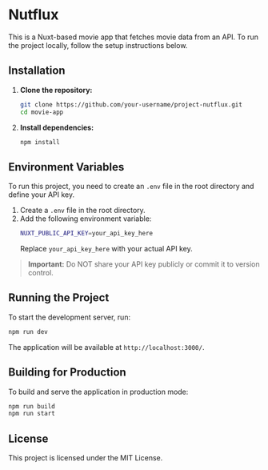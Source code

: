 # Nutflux

This is a Nuxt-based movie app that fetches movie data from an API. To run the project locally, follow the setup instructions below.

## Installation

1. **Clone the repository:**

   ```sh
   git clone https://github.com/your-username/project-nutflux.git
   cd movie-app
   ```

2. **Install dependencies:**
   ```sh
   npm install
   ```

## Environment Variables

To run this project, you need to create an `.env` file in the root directory and define your API key.

1. Create a `.env` file in the root directory.
2. Add the following environment variable:
   ```sh
   NUXT_PUBLIC_API_KEY=your_api_key_here
   ```
   Replace `your_api_key_here` with your actual API key.

> **Important:** Do NOT share your API key publicly or commit it to version control.

## Running the Project

To start the development server, run:

```sh
npm run dev
```

The application will be available at `http://localhost:3000/`.

## Building for Production

To build and serve the application in production mode:

```sh
npm run build
npm run start
```

## License

This project is licensed under the MIT License.
